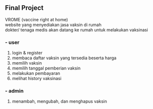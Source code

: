 ## Final Project

VROME (vaccine right at home) <br />
website yang menyediakan jasa vaksin di rumah<br />
dokter/ tenaga medis akan datang ke rumah untuk melakukan vaksinasi

### - user

1. login & register
2. membaca daftar vaksin yang tersedia beserta harga
3. memilih vaksin
4. memilih tanggal pemberian vaksin
5. melakukan pembayaran
6. melihat history vaksinasi

### - admin

1. menambah, mengubah, dan menghapus vaksin
